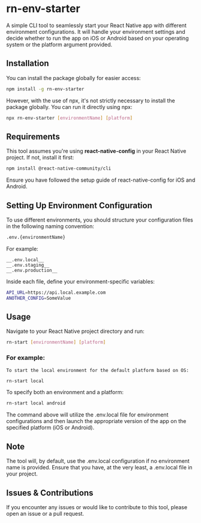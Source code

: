 # rn-env-starter

A simple CLI tool to seamlessly start your React Native app with different environment configurations. It will handle your environment settings and decide whether to run the app on iOS or Android based on your operating system or the platform argument provided.


## Installation

You can install the package globally for easier access:

```bash
npm install -g rn-env-starter

```

However, with the use of npx, it's not strictly necessary to install the package globally. You can run it directly using npx:

```bash
npx rn-env-starter [environmentName] [platform]
```

## Requirements

This tool assumes you're using __react-native-config__ in your React Native project. If not, install it first:

```bash
npm install @react-native-community/cli
```

Ensure you have followed the setup guide of react-native-config for iOS and Android.



## Setting Up Environment Configuration

To use different environments, you should structure your configuration files in the following naming convention:

```bash
.env.{environmentName}
```

For example:

    __.env.local__
    __.env.staging__
    __.env.production__

Inside each file, define your environment-specific variables:

```bash
API_URL=https://api.local.example.com
ANOTHER_CONFIG=SomeValue
```

## Usage

Navigate to your React Native project directory and run:

```bash
rn-start [environmentName] [platform]
```


### For example:

    To start the local environment for the default platform based on OS:

```bash
rn-start local
```

To specify both an environment and a platform:
```bash
rn-start local android
```

The command above will utilize the .env.local file for environment configurations and then launch the appropriate version of the app on the specified platform (iOS or Android).

## Note

The tool will, by default, use the .env.local configuration if no environment name is provided. Ensure that you have, at the very least, a .env.local file in your project.


## Issues & Contributions

If you encounter any issues or would like to contribute to this tool, please open an issue or a pull request.